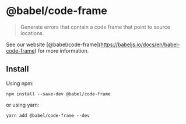 <span class="citation" data-cites="babel/code-frame">@babel/code-frame</span>
=============================================================================

> Generate errors that contain a code frame that point to source locations.

See our website <span class="citation" data-cites="babel/code-frame">\[@babel/code-frame\]</span>(https://babeljs.io/docs/en/babel-code-frame) for more information.

Install
-------

Using npm:

    npm install --save-dev @babel/code-frame

or using yarn:

    yarn add @babel/code-frame --dev
